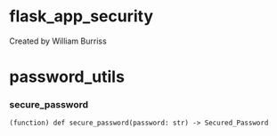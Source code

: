 # flask_app_security

Created by William Burriss

# password_utils

### secure_password

```
(function) def secure_password(password: str) -> Secured_Password
```